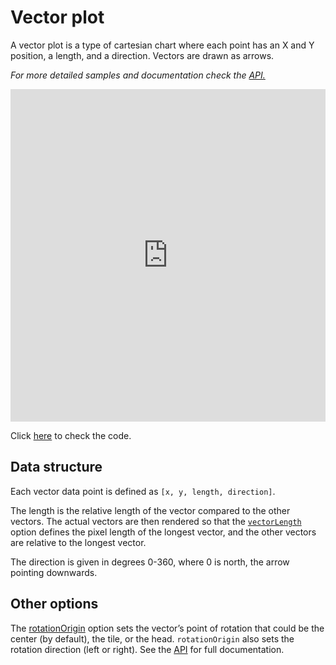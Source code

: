 Vector plot
===

A vector plot is a type of cartesian chart where each point has an X and Y position, a length, and a direction. Vectors are drawn as arrows.

_For more detailed samples and documentation check the [API.](https://api.highcharts.com/highcharts/plotOptions.vector)_

<iframe style="width: 100%; height: 532px; border: none;" src=https://www.highcharts.com/samples/embed/highcharts/demo/vector-plot allow="fullscreen"></iframe>

Click [here](https://highcharts.com/samples/highcharts/demo/vector-plot/) to check the code.

Data structure
--------------

Each vector data point is defined as `[x, y, length, direction]`.

The length is the relative length of the vector compared to the other vectors. The actual vectors are then rendered so that the [`vectorLength`](https://api.highcharts.com/highcharts/plotOptions.vector.vectorLength) option defines the pixel length of the longest vector, and the other vectors are relative to the longest vector.

The direction is given in degrees 0-360, where 0 is north, the arrow pointing downwards.

Other options
-------------

The [rotationOrigin](https://api.highcharts.com/highcharts/plotOptions.vector.rotationOrigin) option sets the vector’s point of rotation that could be the center (by default), the tile, or the head. `rotationOrigin` also sets the rotation direction (left or right). See the [API](https://api.highcharts.com/highcharts/plotOptions.vector) for full documentation.
